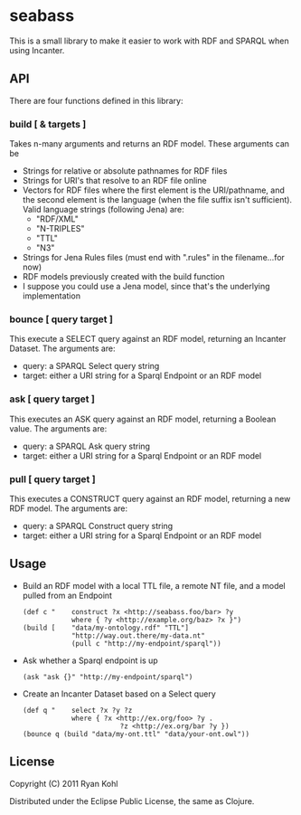 # seabass

This is a small library to make it easier to work with RDF and SPARQL when using Incanter.

## API
There are four functions defined in this library:

### build [ & targets ]
Takes n-many arguments and returns an RDF model.  These arguments can be
	
-   Strings for relative or absolute pathnames for RDF files
-   Strings for URI's that resolve to an RDF file online
-   Vectors for RDF files where the first element is the URI/pathname, and the 
  second element is the language (when the file suffix isn't sufficient).
  Valid language strings (following Jena) are:
	-   "RDF/XML"
	-   "N-TRIPLES"
	-   "TTL"
	-   "N3"
-   Strings for Jena Rules files (must end with ".rules" in the filename...for now)
-   RDF models previously created with the build function
-   I suppose you could use a Jena model, since that's the underlying implementation
		
### bounce [ query target ]
This execute a SELECT query against an RDF model, returning an Incanter 
Dataset.  The arguments are:
	
-   query: a SPARQL Select query string
-   target: either a URI string for a Sparql Endpoint or an RDF model
		
### ask [ query target ]
This executes an ASK query against an RDF model, returning a Boolean 
value.  The arguments are:

-   query: a SPARQL Ask query string
-   target: either a URI string for a Sparql Endpoint or an RDF model
		
### pull [ query target ]
This executes a CONSTRUCT query against an RDF model, returning a 
new RDF model.  The arguments are:

- 	query: a SPARQL Construct query string
- 	target: either a URI string for a Sparql Endpoint or an RDF model

## Usage

-   Build an RDF model with a local TTL file, a remote NT file, and a model pulled from an Endpoint

		(def c "	construct ?x <http://seabass.foo/bar> ?y 
					where { ?y <http://example.org/baz> ?x }")
		(build [	"data/my-ontology.rdf" "TTL"] 
					"http://way.out.there/my-data.nt" 
					(pull c "http://my-endpoint/sparql"))
	
-   Ask whether a Sparql endpoint is up

		(ask "ask {}" "http://my-endpoint/sparql")
	
-   Create an Incanter Dataset based on a Select query

		(def q "	select ?x ?y ?z 
					where { ?x <http://ex.org/foo> ?y . 
								?z <http://ex.org/bar ?y })
		(bounce q (build "data/my-ont.ttl" "data/your-ont.owl"))

## License

Copyright (C) 2011 Ryan Kohl

Distributed under the Eclipse Public License, the same as Clojure.
